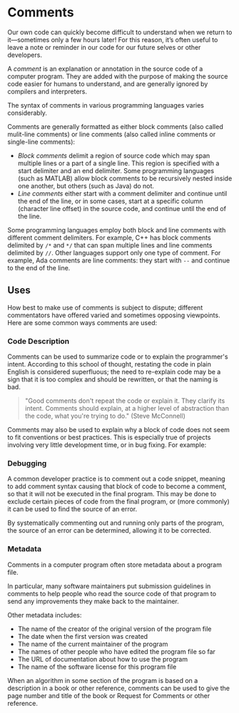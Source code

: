 # Comments

Our own code can quickly become difficult to understand when we return to it—sometimes only a few hours later! For this reason, it’s often useful to leave a note or reminder in our code for our future selves or other developers.

A _comment_ is an explanation or annotation in the source code of a computer program. They are added with the purpose of making the source code easier for humans to understand, and are generally ignored by compilers and interpreters. 

The syntax of comments in various programming languages varies considerably.

Comments are generally formatted as either block comments (also called mulit-line comments) or line comments (also called inline comments or single-line comments):

- _Block comments_ delimit a region of source code which may span multiple lines or a part of a single line. This region is specified with a start delimiter and an end delimiter. Some programming languages (such as MATLAB) allow block comments to be recursively nested inside one another, but others (such as Java) do not.
- _Line comments_ either start with a comment delimiter and continue until the end of the line, or in some cases, start at a specific column (character line offset) in the source code, and continue until the end of the line.

Some programming languages employ both block and line comments with different comment delimiters. For example, C++ has block comments delimited by `/*` and `*/` that can span multiple lines and line comments delimited by `//`. Other languages support only one type of comment. For example, Ada comments are line comments: they start with `--` and continue to the end of the line.

## Uses

How best to make use of comments is subject to dispute; different commentators have offered varied and sometimes opposing viewpoints. Here are some common ways comments are used:

### Code Description

Comments can be used to summarize code or to explain the programmer's intent. According to this school of thought, restating the code in plain English is considered superfluous; the need to re-explain code may be a sign that it is too complex and should be rewritten, or that the naming is bad.

> "Good comments don't repeat the code or explain it. They clarify its intent. Comments should explain, at a higher level of abstraction than the code, what you're trying to do." (Steve McConnell)

Comments may also be used to explain why a block of code does not seem to fit conventions or best practices. This is especially true of projects involving very little development time, or in bug fixing. For example:

### Debugging

A common developer practice is to comment out a code snippet, meaning to add comment syntax causing that block of code to become a comment, so that it will not be executed in the final program. This may be done to exclude certain pieces of code from the final program, or (more commonly) it can be used to find the source of an error. 

By systematically commenting out and running only parts of the program, the source of an error can be determined, allowing it to be corrected.

### Metadata

Comments in a computer program often store metadata about a program file.

In particular, many software maintainers put submission guidelines in comments to help people who read the source code of that program to send any improvements they make back to the maintainer.

Other metadata includes: 

- The name of the creator of the original version of the program file
- The date when the first version was created
- The name of the current maintainer of the program
- The names of other people who have edited the program file so far
- The URL of documentation about how to use the program
- The name of the software license for this program file

When an algorithm in some section of the program is based on a description in a book or other reference, comments can be used to give the page number and title of the book or Request for Comments or other reference.